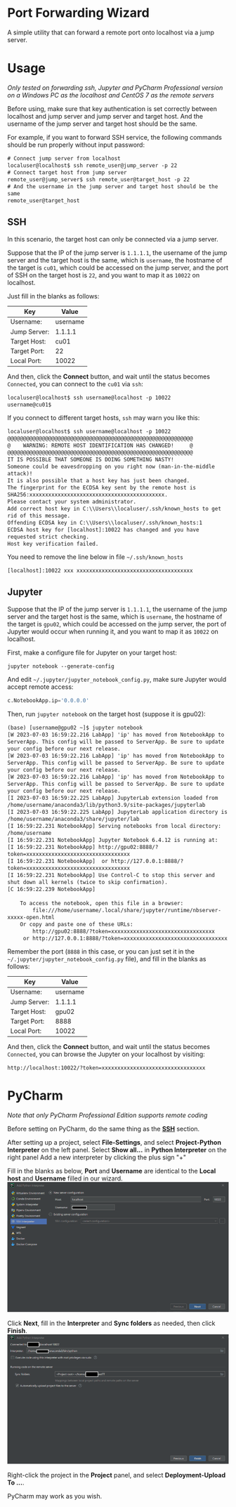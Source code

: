 # Port Forwarding Wizard

A simple utility that can forward a remote port onto localhost via a jump server.

# Usage

*Only tested on forwarding ssh, Jupyter and PyCharm Professional version on a Windows PC as the localhost and CentOS 7 as the remote servers*

Before using, make sure that key authentication is set correctly between localhost and jump server and jump server and target host. And the username of the jump server and target host should be the same.

For example, if you want to forward SSH service, the following commands should be run properly without input password:
```shell
# Connect jump server from localhost
localuser@localhost$ ssh remote_user@jump_server -p 22
# Connect target host from jump server
remote_user@jump_server$ ssh remote_user@target_host -p 22
# And the username in the jump server and target host should be the same
remote_user@target_host
```

## <a name="SSH"></a> SSH

In this scenario, the target host can only be connected via a jump server. 

Suppose that the IP of the jump server is `1.1.1.1`, 
the username of the jump server and the target host is the same, which is `username`, 
the hostname of the target is `cu01`, which could be accessed on the jump server, 
and the port of SSH on the target host is `22`, and you want to map it as `10022` on localhost.

Just fill in the blanks as follows:

| Key          | Value    |
|--------------|----------|
| Username:    | username |
| Jump Server: | 1.1.1.1  |
| Target Host: | cu01     |
| Target Port: | 22       |
| Local Port:  | 10022    |


And then, click the **Connect** button, and wait until the status becomes `Connected`, you can connect to the `cu01` via `ssh`:

```shell
localuser@localhost$ ssh username@localhost -p 10022
username@cu01$ 
```

If you connect to different target hosts, `ssh` may warn you like this:

```shell
localuser@localhost$ ssh username@localhost -p 10022
@@@@@@@@@@@@@@@@@@@@@@@@@@@@@@@@@@@@@@@@@@@@@@@@@@@@@@@@@@@
@    WARNING: REMOTE HOST IDENTIFICATION HAS CHANGED!     @
@@@@@@@@@@@@@@@@@@@@@@@@@@@@@@@@@@@@@@@@@@@@@@@@@@@@@@@@@@@
IT IS POSSIBLE THAT SOMEONE IS DOING SOMETHING NASTY!
Someone could be eavesdropping on you right now (man-in-the-middle attack)!
It is also possible that a host key has just been changed.
The fingerprint for the ECDSA key sent by the remote host is
SHA256:xxxxxxxxxxxxxxxxxxxxxxxxxxxxxxxxxxxxxxxxxxx.
Please contact your system administrator.
Add correct host key in C:\\Users\\localuser/.ssh/known_hosts to get rid of this message.
Offending ECDSA key in C:\\Users\\localuser/.ssh/known_hosts:1
ECDSA host key for [localhost]:10022 has changed and you have requested strict checking.
Host key verification failed.
```

You need to remove the line below in file `~/.ssh/known_hosts`

```
[localhost]:10022 xxx xxxxxxxxxxxxxxxxxxxxxxxxxxxxxxxxxxxxx
```

## Jupyter
Suppose that the IP of the jump server is `1.1.1.1`, 
the username of the jump server and the target host is the same, which is `username`, 
the hostname of the target is `gpu02`, which could be accessed on the jump server, 
the port of Jupyter would occur when running it, and you want to map it as `10022` on localhost.

First, make a configure file for Jupyter on your target host:

```shell
jupyter notebook --generate-config
```

And edit `~/.jupyter/jupyter_notebook_config.py`, make sure Jupyter would accept remote access:

```python
c.NotebookApp.ip='0.0.0.0'
```

Then, run `jupyter notebook` on the target host (suppose it is gpu02):
```shell
(base) [username@gpu02 ~]$ jupyter notebook
[W 2023-07-03 16:59:22.216 LabApp] 'ip' has moved from NotebookApp to ServerApp. This config will be passed to ServerApp. Be sure to update your config before our next release.
[W 2023-07-03 16:59:22.216 LabApp] 'ip' has moved from NotebookApp to ServerApp. This config will be passed to ServerApp. Be sure to update your config before our next release.
[W 2023-07-03 16:59:22.216 LabApp] 'ip' has moved from NotebookApp to ServerApp. This config will be passed to ServerApp. Be sure to update your config before our next release.
[I 2023-07-03 16:59:22.225 LabApp] JupyterLab extension loaded from /home/username/anaconda3/lib/python3.9/site-packages/jupyterlab
[I 2023-07-03 16:59:22.225 LabApp] JupyterLab application directory is /home/username/anaconda3/share/jupyter/lab
[I 16:59:22.231 NotebookApp] Serving notebooks from local directory: /home/username
[I 16:59:22.231 NotebookApp] Jupyter Notebook 6.4.12 is running at:
[I 16:59:22.231 NotebookApp] http://gpu02:8888/?token=xxxxxxxxxxxxxxxxxxxxxxxxxxxxxxxxx
[I 16:59:22.231 NotebookApp]  or http://127.0.0.1:8888/?token=xxxxxxxxxxxxxxxxxxxxxxxxxxxxxxxxx
[I 16:59:22.231 NotebookApp] Use Control-C to stop this server and shut down all kernels (twice to skip confirmation).
[C 16:59:22.239 NotebookApp]

    To access the notebook, open this file in a browser:
        file:///home/username/.local/share/jupyter/runtime/nbserver-xxxxx-open.html
    Or copy and paste one of these URLs:
        http://gpu02:8888/?token=xxxxxxxxxxxxxxxxxxxxxxxxxxxxxxxxx
     or http://127.0.0.1:8888/?token=xxxxxxxxxxxxxxxxxxxxxxxxxxxxxxxxx
```

Remember the port (`8888` in this case, or you can just set it in the `~/.jupyter/jupyter_notebook_config.py` file), and fill in the blanks as follows:

| Key          | Value    |
|--------------|----------|
| Username:    | username |
| Jump Server: | 1.1.1.1  |
| Target Host: | gpu02    |
| Target Port: | 8888     |
| Local Port:  | 10022    |

And then, click the **Connect** button,  and wait until the status becomes `Connected`, you can browse the Jupyter on your localhost by visiting:

```
http://localhost:10022/?token=xxxxxxxxxxxxxxxxxxxxxxxxxxxxxxxxx
```


# PyCharm

*Note that only PyCharm Professional Edition supports remote coding*

Before setting on PyCharm, do the same thing as the **[SSH](#ssh)** section.

After setting up a project, select **File-Settings**,
and select **Project-Python Interpreter** on the left panel.
Select **Show all...** in **Python Interpreter** on the right panel
Add a new interpreter by clicking the plus sign "+"

Fill in the blanks as below, **Port** and **Username** are identical to the **Local host** and **Username** filled in our wizard.
![Add Python Interpreter](/img/AddPythonInterpreter.png)

Click **Next**, fill in the **Interpreter** and **Sync folders** as needed, then  click **Finish**.
![Add Python Interpreter2](/img/AddPythonInterpreter2.png)

Right-click the project in the **Project** panel, and select **Deployment-Upload To ...**.

PyCharm may work as you wish.

